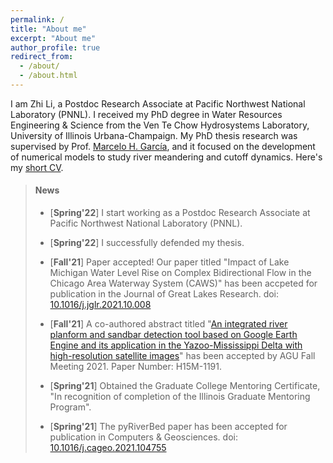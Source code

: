 ```yaml
---
permalink: /
title: "About me"
excerpt: "About me"
author_profile: true
redirect_from: 
  - /about/
  - /about.html
---
```


I am Zhi Li, a Postdoc Research Associate at Pacific Northwest National Laboratory (PNNL). I received my PhD degree in Water Resources Engineering & Science from the Ven Te Chow Hydrosystems Laboratory, University of Illinois Urbana-Champaign. My PhD thesis research was supervised by Prof. [Marcelo H. García](https://cee.illinois.edu/directory/profile/mhgarcia), and it focused on the development of numerical models to study river meandering and cutoff dynamics. Here's my [short CV](https://zhilihydro.github.io/cv/).

> #### News
>  - [**Spring'22**] I start working as a Postdoc Research Associate at Pacific Northwest National Laboratory (PNNL).
>
>  - [**Spring'22**] I successfully defended my thesis.
>
>  - [**Fall'21**] Paper accepted! Our paper titled "Impact of Lake Michigan Water Level Rise on Complex Bidirectional Flow in the Chicago Area Waterway System (CAWS)" has been accpeted for publication in the Journal of Great Lakes Research. doi: [10.1016/j.jglr.2021.10.008](https://doi.org/10.1016/j.jglr.2021.10.008)
>
>  - [**Fall'21**] A co-authored abstract titled "[An integrated river planform and sandbar detection tool based on Google Earth Engine and its application in the Yazoo-Mississippi Delta with high-resolution satellite images](https://agu.confex.com/agu/fm21/meetingapp.cgi/Paper/925956)" has been accepted by AGU Fall Meeting 2021. Paper Number: H15M-1191.
>
>  - [**Spring'21**] Obtained the Graduate College Mentoring Certificate, "In recognition of completion of the Illinois Graduate Mentoring Program".
>
>  - [**Spring'21**] The pyRiverBed paper has been accepted for publication in Computers & Geosciences. doi: [10.1016/j.cageo.2021.104755](https://doi.org/10.1016/j.cageo.2021.104755)


